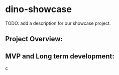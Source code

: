 # dino-showcase

TODO: add a description for our showcase project.


   Project Overview:
   -----------------







   MVP and Long term development:
   -------------------------------
c
